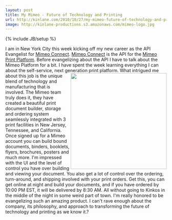 ```yaml
---
layout: post
title: My Mimeo - Future of Technology and Printing
url: http://kinlane.com/2010/10/27/my-mimeo-future-of-technology-and-printing/
image: http://kinlane-productions.s3.amazonaws.com/mimeo-logo.jpg
---
```

{% include JB/setup %}
<p>
     I am in New York City this week kicking off my new career as the API Evangelist for <a href="http://www.mimeo.com/solutions/mimeo-connect.php" target="_blank">Mimeo Connect</a>. <a href="http://www.mimeo.com/solutions/mimeo-connect.php" target="_blank">Mimeo Connect</a> is the API for the <a href="http://www.mimeo.com/" target="_blank">Mimeo Print Platform</a>. Before evangelizing about the API I have to talk about the Mimeo Platform for a bit. I have spent the week learning everything I can about the self-service, next generation print platform. <a href="http://www.mimeo.com/" target="_blank"><img class="c1" src="http://kinlane-productions.s3.amazonaws.com/mimeo-logo.jpg" alt="" width="300" align="right" /></a> What intrigued me about this job is the unique blend of technology and manufacturing that is involved. The Mimeo team truly does it, they have created a beautiful print document builder, storage and ordering system seamlessly integrated with 3 print facilities in New Jersey, Tennessee, and California. Once signed up for a Mimeo account you can build bound documents, binders, booklets, flyers, brochures, posters and much more. I'm impressed with the UI and the level of control you have over building and viewing your document. You also get a lot of control over the ordering, turn-around, and shipping involved with your print orders. Get this, you can get online at night and build your documents, and if you have ordered by 10:00 PM EST, it will be delivered by 8:30 AM. All without going to Kinkos in the middle of the night in some weird part of town. I'm really honored to be evangelizing such an amazing product. I can't rave enough about the company, its philosophy, and approach to transforming the future of technology and printing as we know it.?
</p>